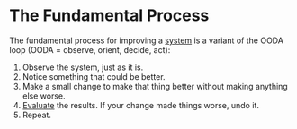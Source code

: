 # The Fundamental Process

The fundamental process for improving a [system](system.html) is a variant of the OODA loop (OODA = observe, orient, decide, act):

1. Observe the system, just as it is.
2. Notice something that could be better.
3. Make a small change to make that thing better without making anything else worse.
4. [Evaluate](feedback.html) the results. If your change made things worse, undo it.
5. Repeat.